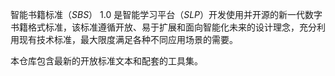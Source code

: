 智能书籍标准（*SBS*） 1.0 是智能学习平台（*SLP*）开发使用并开源的新一代数字书籍格式标准，该标准遵循开放、易于扩展和面向智能化未来的设计理念，充分利用现有技术标准，最大限度满足各种不同应用场景的需要。

本仓库包含最新的开放标准文本和配套的工具集。
